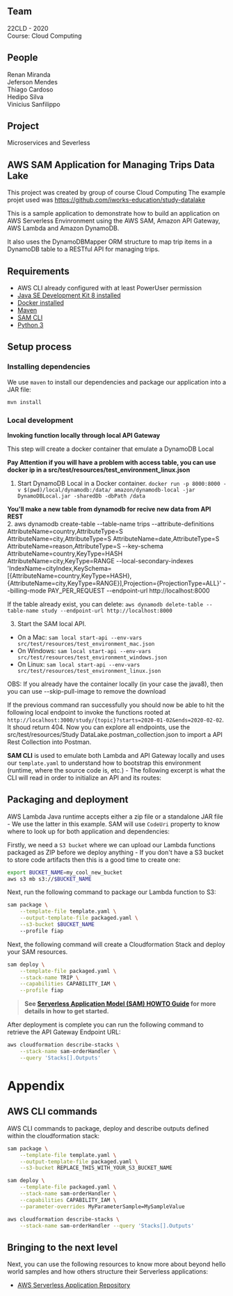 ## Team 

22CLD - 2020<br>
Course: Cloud Computing<br>

## People

Renan Miranda<br>
Jeferson Mendes<br>
Thiago Cardoso<br>
Hedipo Silva<br>
Vinicius Sanfilippo<br>

## Project 
Microservices and Severless 

## AWS SAM Application for Managing Trips Data Lake


This project was created by group of course Cloud Computing
The example projet used was https://github.com/iworks-education/study-datalake


This is a sample application to demonstrate how to build an application on AWS Serverless Envinronment using the
AWS SAM, Amazon API Gateway, AWS Lambda and Amazon DynamoDB.

It also uses the DynamoDBMapper ORM structure to map trip items in a DynamoDB table to a RESTful API for managing trips.


## Requirements

* AWS CLI already configured with at least PowerUser permission
* [Java SE Development Kit 8 installed](http://www.oracle.com/technetwork/java/javase/downloads/jdk8-downloads-2133151.html)
* [Docker installed](https://www.docker.com/community-edition)
* [Maven](https://maven.apache.org/install.html)
* [SAM CLI](https://github.com/awslabs/aws-sam-cli)
* [Python 3](https://docs.python.org/3/)


## Setup process

### Installing dependencies

We use `maven` to install our dependencies and package our application into a JAR file:


```bash
mvn install
```

### Local development

**Invoking function locally through local API Gateway**

This step will create a docker container that emulate a DynamoDB Local

**Pay Attention if you will have a problem with access table, you can use docker ip in a src/test/resources/test_environment_linux.json**<br>

1. Start DynamoDB Local in a Docker container. `docker run -p 8000:8000 -v $(pwd)/local/dynamodb:/data/ amazon/dynamodb-local -jar DynamoDBLocal.jar -sharedDb -dbPath /data`


**You'll make a new table from dynamodb for recive new data from API REST** <br>
2. aws dynamodb create-table --table-name trips --attribute-definitions AttributeName=country,AttributeType=S AttributeName=city,AttributeType=S AttributeName=date,AttributeType=S AttributeName=reason,AttributeType=S --key-schema AttributeName=country,KeyType=HASH AttributeName=city,KeyType=RANGE --local-secondary-indexes 'IndexName=cityIndex,KeySchema=[{AttributeName=country,KeyType=HASH},{AttributeName=city,KeyType=RANGE}],Projection={ProjectionType=ALL}' --billing-mode PAY_PER_REQUEST --endpoint-url http://localhost:8000



If the table already exist, you can delete: `aws dynamodb delete-table --table-name study --endpoint-url http://localhost:8000`

3. Start the SAM local API.
 - On a Mac: `sam local start-api --env-vars src/test/resources/test_environment_mac.json`
 - On Windows: `sam local start-api --env-vars src/test/resources/test_environment_windows.json`
 - On Linux: `sam local start-api --env-vars src/test/resources/test_environment_linux.json`
 

OBS:  If you already have the container locally (in your case the java8), then you can use --skip-pull-image to remove the download


If the previous command ran successfully you should now be able to hit the following local endpoint to
invoke the functions rooted at `http://localhost:3000/study/{topic}?starts=2020-01-02&ends=2020-02-02`.
It shoud return 404. Now you can explore all endpoints, use the src/test/resources/Study DataLake.postman_collection.json to import a API Rest Collection into Postman.


**SAM CLI** is used to emulate both Lambda and API Gateway locally and uses our `template.yaml` to
understand how to bootstrap this environment (runtime, where the source code is, etc.) - The
following excerpt is what the CLI will read in order to initialize an API and its routes:


## Packaging and deployment


AWS Lambda Java runtime accepts either a zip file or a standalone JAR file - We use the latter in
this example. SAM will use `CodeUri` property to know where to look up for both application and
dependencies:


Firstly, we need a `S3 bucket` where we can upload our Lambda functions packaged as ZIP before we
deploy anything - If you don't have a S3 bucket to store code artifacts then this is a good time to
create one:


```bash
export BUCKET_NAME=my_cool_new_bucket
aws s3 mb s3://$BUCKET_NAME
```

Next, run the following command to package our Lambda function to S3:


```bash
sam package \
    --template-file template.yaml \
    --output-template-file packaged.yaml \
    --s3-bucket $BUCKET_NAME
    --profile fiap
```


Next, the following command will create a Cloudformation Stack and deploy your SAM resources.


```bash
sam deploy \
    --template-file packaged.yaml \
    --stack-name TRIP \
    --capabilities CAPABILITY_IAM \
    --profile fiap
```

> **See [Serverless Application Model (SAM) HOWTO Guide](https://github.com/awslabs/serverless-application-model/blob/master/HOWTO.md) for more details in how to get started.**

After deployment is complete you can run the following command to retrieve the API Gateway Endpoint URL:


```bash
aws cloudformation describe-stacks \
    --stack-name sam-orderHandler \
    --query 'Stacks[].Outputs'
```

# Appendix

## AWS CLI commands

AWS CLI commands to package, deploy and describe outputs defined within the cloudformation stack:

```bash
sam package \
    --template-file template.yaml \
    --output-template-file packaged.yaml \
    --s3-bucket REPLACE_THIS_WITH_YOUR_S3_BUCKET_NAME

sam deploy \
    --template-file packaged.yaml \
    --stack-name sam-orderHandler \
    --capabilities CAPABILITY_IAM \
    --parameter-overrides MyParameterSample=MySampleValue

aws cloudformation describe-stacks \
    --stack-name sam-orderHandler --query 'Stacks[].Outputs'
```

## Bringing to the next level

Next, you can use the following resources to know more about beyond hello world samples and how others
structure their Serverless applications:

* [AWS Serverless Application Repository](https://aws.amazon.com/serverless/serverlessrepo/)
